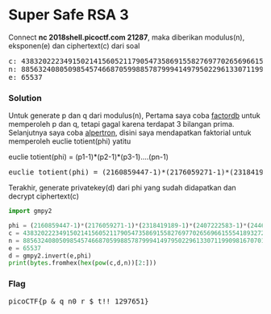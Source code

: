 <h1><b>Super Safe RSA 3</b></h3>

<p>Connect <b>nc 2018shell.picoctf.com 21287</b>, maka diberikan modulus(n), eksponen(e) dan ciphertext(c) dari soal
<pre>
c: 438320222349150214156052117905473586915582769770265696615554189327232492341272358846134153864851352930672740116055207800291373163691797230983558968846014482895554552842648976893770456735452797680464624349627435556687311080193928442113496360327146708022597241643273445569226830211791526303149565587066802
n: 885632408050985457466870599885787999414979502296133071199098167070154571334209727881337454354186543769128122801869534265556268084887542279066336872547641575309619148859102712572187229847786020891054469818646480101738818272739977598354089954911063151154858442135778954104717121330312090753762242223811741
e: 65537
</pre>
<h3><b>Solution</b></h3>
<p>Untuk generate p dan q dari modulus(n), Pertama saya coba <a href="factordb.com">factordb</a> untuk memperoleh p dan q, tetapi gagal karena terdapat 3 bilangan prima.
Selanjutnya saya coba <a href="https://www.alpertron.com.ar/ECM.HTM">alpertron</a>, disini saya mendapatkan faktorial untuk memperoleh euclie totient(phi) yatitu
</p><p>euclie totient(phi) = (p1-1)*(p2-1)*(p3-1)....(pn-1)</p>
<pre>
euclie totient(phi) = (2160859447-1)*(2176059271-1)*(2318419189-1)*(2407222583-1)*(2446865089-1)*(2464973431-1)*(2479601429-1)*(2518447039-1)*(2566613617-1)*(2615181601-1)*(2620476601-1)*(2689974797-1)*(2751127151-1)*(2814018371-1)*(2942683327-1)*(2951201933-1)*(2989362223-1)*(3000078401-1)*(3066226589-1)*(3067758769-1)*(3082228291-1)*(3104605979-1)*(3195579557-1)*(3233975627-1)*(3270001673-1)*(3304947187-1)*(3437741599-1)*(3679288367-1)*(3703774337-1)*(4025353693-1)*(4043367821-1)*(4097364071-1)
</pre>
<p>Terakhir, generate privatekey(d) dari phi yang sudah didapatkan dan decrypt ciphertext(c)</p>

```python
import gmpy2

phi = (2160859447-1)*(2176059271-1)*(2318419189-1)*(2407222583-1)*(2446865089-1)*(2464973431-1)*(2479601429-1)*(2518447039-1)*(2566613617-1)*(2615181601-1)*(2620476601-1)*(2689974797-1)*(2751127151-1)*(2814018371-1)*(2942683327-1)*(2951201933-1)*(2989362223-1)*(3000078401-1)*(3066226589-1)*(3067758769-1)*(3082228291-1)*(3104605979-1)*(3195579557-1)*(3233975627-1)*(3270001673-1)*(3304947187-1)*(3437741599-1)*(3679288367-1)*(3703774337-1)*(4025353693-1)*(4043367821-1)*(4097364071-1)
c = 438320222349150214156052117905473586915582769770265696615554189327232492341272358846134153864851352930672740116055207800291373163691797230983558968846014482895554552842648976893770456735452797680464624349627435556687311080193928442113496360327146708022597241643273445569226830211791526303149565587066802
n = 885632408050985457466870599885787999414979502296133071199098167070154571334209727881337454354186543769128122801869534265556268084887542279066336872547641575309619148859102712572187229847786020891054469818646480101738818272739977598354089954911063151154858442135778954104717121330312090753762242223811741
e = 65537
d = gmpy2.invert(e,phi)
print(bytes.fromhex(hex(pow(c,d,n))[2:]))
```

<h3><b>Flag</b></h3>
<pre>
picoCTF{p_&_q_n0_r_$_t!!_1297651}
</pre>
